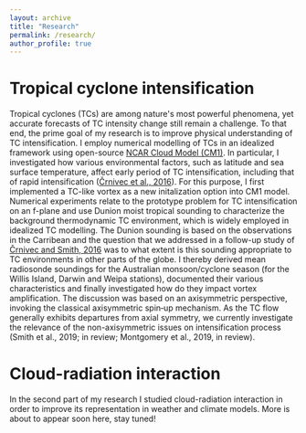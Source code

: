 ```yaml
---
layout: archive
title: "Research"
permalink: /research/
author_profile: true
---
```


Tropical cyclone intensification
======
Tropical cyclones (TCs) are among nature's most powerful phenomena, yet accurate forecasts of TC intensity change still remain a challenge. To that end, the prime goal of my research is to improve physical understanding of TC intensification. I employ numerical modelling of TCs in an idealized framework using open-source [NCAR Cloud Model (CM1)](http://www2.mmm.ucar.edu/people/bryan/cm1/).
In particular, I investigated how various environmental factors, such as latitude and sea surface temperature, affect early period of TC intensification, including that of rapid intensification ([Črnivec et al., 2016](https://rmets.onlinelibrary.wiley.com/doi/abs/10.1002/qj.2752)). 
For this purpose, I first implemented a TC-like vortex as a new initalization option into CM1 model.
Numerical experiments relate to the prototype problem for TC intensification on an f-plane and use Dunion moist tropical sounding to characterize the background thermodynamic TC environment, which is widely employed in idealized TC modelling. The Dunion sounding is based on the observations in the Carribean and the question that we addressed in a follow-up study of [Črnivec and Smith, 2016](https://rmets.onlinelibrary.wiley.com/doi/abs/10.1002/joc.4687) was to what extent is this sounding appropriate to TC environments in other parts of the globe. I thereby derived mean radiosonde soundings for the Australian monsoon/cyclone season (for the Willis Island, Darwin and Weipa stations), documented their various characteristics and finally investigated how do they impact vortex amplification.
The discussion was based on an axisymmetric perspective, invoking the classical axisymmetric spin‐up mechanism.
As the TC flow generally exhibits departures from axial symmetry, we currently investigate the relevance of the non-axisymmetric issues on intensification process (Smith et al., 2019; in review; Montgomery et al., 2019, in review).


Cloud-radiation interaction
======
In the second part of my research I studied cloud-radiation interaction in order to improve its representation in weather and climate models. More is about to appear soon here, stay tuned!
